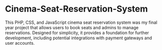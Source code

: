 # Cinema-Seat-Reservation-System
This PHP, CSS, and JavaScript cinema seat reservation system was my final year project that allows users to book seats and admins to manage reservations. Designed for simplicity, it provides a foundation for further development, including potential integrations with payment gateways and user accounts.
